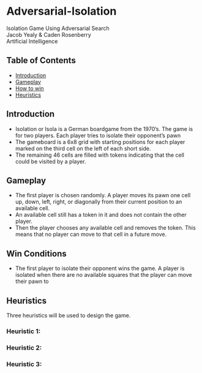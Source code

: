 # Adversarial-Isolation
Isolation Game Using Adversarial Search  
Jacob Yealy & Caden Rosenberry  
Artificial Intelligence  

## Table of Contents
- [Introduction](#Introduction)  
- [Gameplay](#Gameplay)
- [How to win](#win-conditions)
- [Heuristics](#Heuristics)



## Introduction
- Isolation or Isola is a German boardgame from the 1970’s. The game is for two players. Each player
tries to isolate their opponent’s pawn
- The gameboard is a 6x8 grid with starting positions for each player marked on the third cell on the left
of each short side. 
- The remaining 46 cells are filled with tokens indicating that the cell could be visited
by a player.


## Gameplay
- The first player is chosen randomly. A player moves its pawn one cell up, down, left, right, or
diagonally from their current position to an available cell.
- An available cell still has a token in it and
does not contain the other player.
- Then the player chooses any available cell and removes the token.
This means that no player can move to that cell in a future move.

## Win Conditions
- The first player to isolate their opponent wins the game. A player is isolated when there are no
available squares that the player can move their pawn to


## Heuristics
Three heuristics will be used to design the game.  

### Heuristic 1:
### Heuristic 2:
### Heuristic 3:


